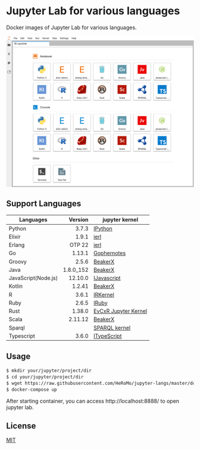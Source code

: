 # Jupyter Lab for various languages

Docker images of Jupyter Lab for various languages.

![Launcher](./doc/launcher.png)

## Support Languages

|Languages|Version|jupyter kernel|
|---|--:|---|
| Python|3.7.3|[IPython](https://ipython.org/)|
| Elixir|1.9.1|[ierl](https://github.com/filmor/ierl)|
| Erlang|OTP 22|[ierl](https://github.com/filmor/ierl)|
| Go|1.13.1|[Gophernotes](https://github.com/gopherdata/gophernotes)|
| Groovy|2.5.6|[BeakerX](http://beakerx.com/)|
| Java |1.8.0_152|[BeakerX](http://beakerx.com/)|
| JavaScript(Node.js)|12.10.0|[IJavascript](https://github.com/n-riesco/ijavascript)|
| Kotlin|1.2.41|[BeakerX](http://beakerx.com/)|
| R |3.6.1|[IRKernel](http://irkernel.github.io/)|
| Ruby| 2.6.5 |[IRuby](https://github.com/SciRuby/iruby)|
| Rust |1.38.0|[EvCxR Jupyter Kernel](https://github.com/google/evcxr/tree/master/evcxr_jupyter)|
| Scala |2.11.12|[BeakerX](http://beakerx.com/)|
| Sparql||[SPARQL kernel](https://github.com/paulovn/sparql-kernel)|
| Typescript| 3.6.0 | [ITypeScript](https://github.com/nearbydelta/itypescript)|

## Usage 

```bash
$ mkdir your/jupyter/project/dir
$ cd your/jupyter/project/dir
$ wget https://raw.githubusercontent.com/HeRoMo/jupyter-langs/master/docker-compose.yml
$ docker-compose up
```

After starting container, you can access http://localhost:8888/ to open jupyter lab.

## License

[MIT](License.txt)
